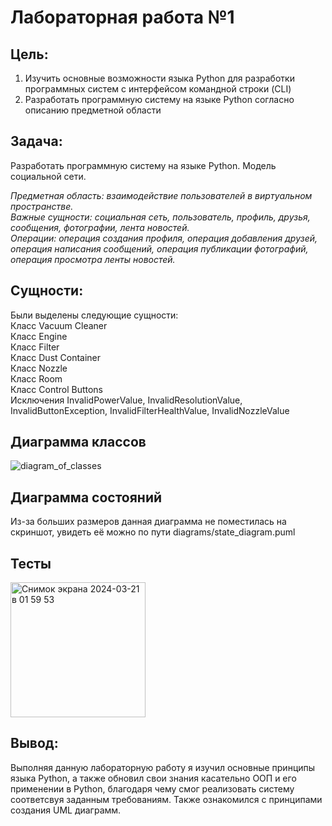 # Лабораторная работа №1

## Цель: 
1. Изучить основные возможности языка Python для разработки программных систем с интерфейсом командной строки (CLI)
2. Разработать программную систему на языке Python согласно описанию предметной области
## Задача:
Разработать программную систему на языке Python. Модель социальной сети.

<em>
Предметная область: взаимодействие пользователей в виртуальном пространстве.<br>
Важные сущности: социальная сеть, пользователь, профиль, друзья, сообщения, фотографии, лента новостей.<br>
Операции: операция создания профиля, операция добавления друзей, операция написания сообщений, операция публикации фотографий, операция просмотра ленты новостей.
</em>

## Сущности:
Были выделены следующие сущности: <br>
Класс Vacuum Cleaner <br>
Класс Engine<br>
Класс Filter<br>
Класс Dust Container<br>
Класс Nozzle<br>
Класс Room<br>
Класс Control Buttons<br>
Исключения InvalidPowerValue, InvalidResolutionValue, InvalidButtonException, InvalidFilterHealthValue, InvalidNozzleValue

## Диаграмма классов
![diagram_of_classes](https://github.com/wuttang/ppois-2-2024/assets/100690675/154ae2a3-b583-4754-99ea-84d6bff51bea)

## Диаграмма состояний
Из-за больших размеров данная диаграмма не поместилась на скриншот, увидеть её можно по пути diagrams/state_diagram.puml

## Тесты
<img width="216" alt="Снимок экрана 2024-03-21 в 01 59 53" src="https://github.com/wuttang/ppois-2-2024/assets/100690675/e9681768-326f-4062-93b9-40066db436ff">

## Вывод:
Выполняя данную лабораторную работу я изучил основные принципы языка Python, а также обновил свои знания касательно ООП и его применении в Python, благодаря чему смог реализовать систему соответсвуя заданным требованиям. Также ознакомился с принципами создания UML диаграмм.
